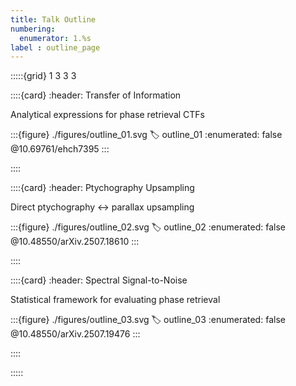 ```yaml
---
title: Talk Outline
numbering:
  enumerator: 1.%s
label : outline_page
---
```


:::::{grid} 1 3 3 3

::::{card}
:header: Transfer of Information

Analytical expressions for phase retrieval CTFs

:::{figure} ./figures/outline_01.svg
:label: outline_01
:enumerated: false
@10.69761/ehch7395
:::

::::

::::{card}
:header: Ptychography Upsampling

Direct ptychography &harr; parallax upsampling

:::{figure} ./figures/outline_02.svg
:label: outline_02
:enumerated: false
@10.48550/arXiv.2507.18610
:::

::::

::::{card}
:header: Spectral Signal-to-Noise

Statistical framework for evaluating phase retrieval

:::{figure} ./figures/outline_03.svg
:label: outline_03
:enumerated: false
@10.48550/arXiv.2507.19476
:::

::::

:::::
